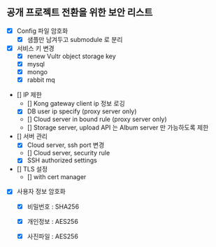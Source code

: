 ## 공개 프로젝트 전환을 위한 보안 리스트

- [x] Config 파일 암호화
    - [x] 샘플만 남겨두고 submodule 로 분리
- [x] 서비스 키 변경
    - [x] renew Vultr object storage key
    - [x] mysql
    - [x] mongo
    - [x] rabbit mq
- [] IP 제한
    - [] Kong gateway client ip 정보 로깅
    - [x] DB user ip specify (proxy server only)
    - [] Cloud server in bound rule (proxy server only)
    - [] Storage server, upload API 는 Album server 만 가능하도록 제한
- [] 서버 관리
    - [x] Cloud server, ssh port 변경
    - [] Cloud server, security rule
    - [x] SSH authorized settings
- [] TLS 설정
    - [] with cert manager
- [x] 사용자 정보 암호화
    - [x] 비밀번호 : SHA256
    - [x] 개인정보 : AES256
    - [x] 사진파일 : AES256


